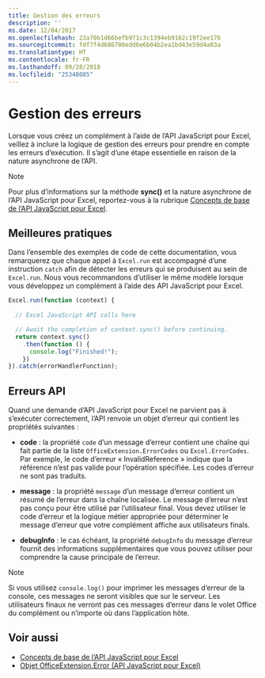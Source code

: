 ```yaml
---
title: Gestion des erreurs
description: ''
ms.date: 12/04/2017
ms.openlocfilehash: 23a70b1d66befb971c3c1394eb9162c19f2ee176
ms.sourcegitcommit: fdf7f4d686700edd6e6b04b2ea1bd43e59d4a03a
ms.translationtype: HT
ms.contentlocale: fr-FR
ms.lasthandoff: 09/28/2018
ms.locfileid: "25348085"
---
```

# <a name="error-handling"></a>Gestion des erreurs

Lorsque vous créez un complément à l’aide de l’API JavaScript pour Excel, veillez à inclure la logique de gestion des erreurs pour prendre en compte les erreurs d’exécution. Il s’agit d’une étape essentielle en raison de la nature asynchrone de l’API.

> [!NOTE]
> Pour plus d’informations sur la méthode **sync()** et la nature asynchrone de l’API JavaScript pour Excel, reportez-vous à la rubrique [Concepts de base de l’API JavaScript pour Excel](excel-add-ins-core-concepts.md).

## <a name="best-practices"></a>Meilleures pratiques

Dans l’ensemble des exemples de code de cette documentation, vous remarquerez que chaque appel à `Excel.run` est accompagné d’une instruction `catch` afin de détecter les erreurs qui se produisent au sein de `Excel.run`. Nous vous recommandons d’utiliser le même modèle lorsque vous développez un complément à l’aide des API JavaScript pour Excel.

```js
Excel.run(function (context) { 
  
  // Excel JavaScript API calls here

  // Await the completion of context.sync() before continuing.
  return context.sync()
    .then(function () {
      console.log("Finished!");
    })
}).catch(errorHandlerFunction);     
```

## <a name="api-errors"></a>Erreurs API 

Quand une demande d’API JavaScript pour Excel ne parvient pas à s’exécuter correctement, l’API renvoie un objet d’erreur qui contient les propriétés suivantes : 

- **code** :  la propriété `code` d’un message d’erreur contient une chaîne qui fait partie de la liste `OfficeExtension.ErrorCodes` ou `Excel.ErrorCodes`. Par exemple, le code d’erreur « InvalidReference » indique que la référence n’est pas valide pour l’opération spécifiée. Les codes d’erreur ne sont pas traduits. 

- **message** : la propriété `message` d’un message d’erreur contient un résumé de l’erreur dans la chaîne localisée. Le message d’erreur n’est pas conçu pour être utilisé par l’utilisateur final. Vous devez utiliser le code d’erreur et la logique métier appropriée pour déterminer le message d’erreur que votre complément affiche aux utilisateurs finals.

- **debugInfo** : le cas échéant, la propriété `debugInfo` du message d’erreur fournit des informations supplémentaires que vous pouvez utiliser pour comprendre la cause principale de l’erreur. 

> [!NOTE]
> Si vous utilisez `console.log()` pour imprimer les messages d’erreur de la console, ces messages ne seront visibles que sur le serveur. Les utilisateurs finaux ne verront pas ces messages d’erreur dans le volet Office du complément ou n’importe où dans l’application hôte.

## <a name="see-also"></a>Voir aussi

- [Concepts de base de l’API JavaScript pour Excel](excel-add-ins-core-concepts.md)
- [Objet OfficeExtension.Error (API JavaScript pour Excel)](https://docs.microsoft.com/javascript/api/office/officeextension.error?view=office-js)
